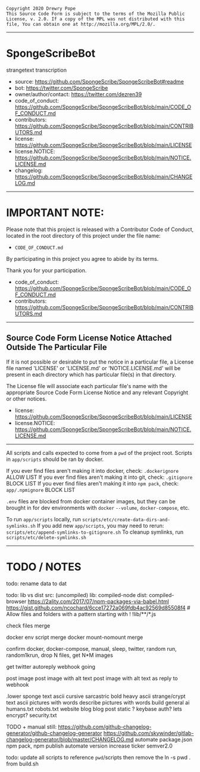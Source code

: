     Copyright 2020 Drewry Pope
    This Source Code Form is subject to the terms of the Mozilla Public
    License, v. 2.0. If a copy of the MPL was not distributed with this
    file, You can obtain one at http://mozilla.org/MPL/2.0/.


----


# SpongeScribeBot
strangetext transcription
 - source: https://github.com/SpongeScribe/SpongeScribeBot#readme
 - bot: https://twitter.com/SpongeScribe
 - owner/author/contact: https://twitter.com/dezren39
 - code_of_conduct: https://github.com/SpongeScribe/SpongeScribeBot/blob/main/CODE_OF_CONDUCT.md
 - contributors: https://github.com/SpongeScribe/SpongeScribeBot/blob/main/CONTRIBUTORS.md
 - license: https://github.com/SpongeScribe/SpongeScribeBot/blob/main/LICENSE
 - license.NOTICE: https://github.com/SpongeScribe/SpongeScribeBot/blob/main/NOTICE.LICENSE.md
 - changelog: https://github.com/SpongeScribe/SpongeScribeBot/blob/main/CHANGELOG.md


----


# IMPORTANT NOTE:
Please note that this project is released with a
Contributor Code of Conduct, located in the root
directory of this project under the file name:

 - `CODE_OF_CONDUCT.md`

By participating in this project you agree to abide by its terms.

Thank you for your participation.

 - code_of_conduct: https://github.com/SpongeScribe/SpongeScribeBot/blob/main/CODE_OF_CONDUCT.md
 - contributors: https://github.com/SpongeScribe/SpongeScribeBot/blob/main/CONTRIBUTORS.md


----


## Source Code Form License Notice Attached Outside The Particular File

If it is not possible or desirable to put the notice in a particular file,
a License file named 'LICENSE' or 'LICENSE.md' or 'NOTICE.LICENSE.md' will
be present in each directory which has particular file(s) in that directory.

The License file will associate each particular file's name with the appropriate
Source Code Form License Notice and any relevant Copyright or other notices.

 - license: https://github.com/SpongeScribe/SpongeScribeBot/blob/main/LICENSE
 - license.NOTICE: https://github.com/SpongeScribe/SpongeScribeBot/blob/main/NOTICE.LICENSE.md


----


All scripts and calls expected to come from a `pwd` of the project root.
Scripts in `app/scripts` should be ran by docker.

If you ever find files aren't making it into docker, check: `.dockerignore` ALLOW LIST
If you ever find files aren't making it into git, check: `.gitignore` BLOCK LIST
If you ever find files aren't making it into `npm pack`, check: `app/.npmignore` BLOCK LIST

`.env` files are blocked from docker container images, but they can be brought in for dev environments with `docker` `--volume`, `docker-compose`, etc. 

To run `app/scripts` locally, run `scripts/etc/create-data-dirs-and-symlinks.sh`
If you add new `app/scripts`, you may need to rerun: `scripts/etc/append-symlinks-to-gitignore.sh`
To cleanup symlinks, run `scripts/etc/delete-symlinks.sh`

----

# TODO / NOTES

todo: rename data to dat

todo: lib vs dist
	src: (uncompiled)
	lib: compiled-node
	dist: compiled-browser
	https://2ality.com/2017/07/npm-packages-via-babel.html
	https://gist.github.com/ncochard/6cce17272a069fdb4ac92569d85508f4
	# Allow files and folders with a pattern starting with !
	!lib/**/*.js


check files merge

docker env script merge
docker mount-nomount merge

confirm docker, docker-compose, manual, sleep, twitter, random run, random1krun, drop N files, get N*M images


get twitter autoreply webhook going

post image
post image with alt text
post image with alt text as reply to webhook

.lower sponge text
ascii cursive sarcastric bold heavy
ascii strange/crypt text
ascii pictures with words
describe pictures with words
build general ai
humans.txt robots.txt website blog blog post static ? keybase auth? lets encrypt? security.txt


TODO + manual still: https://github.com/github-changelog-generator/github-changelog-generator
https://github.com/skywinder/gitlab-changelog-generator/blob/master/CHANGELOG.md
automate package.json npm pack, npm publish
automate version increase ticker
semver2.0


todo: update all scripts to reference `pwd`/scripts then remove the ln -s pwd . from build.sh









